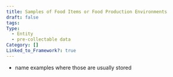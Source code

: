 ```yaml
---
title: Samples of Food Items or Food Production Environments
draft: false
tags: 
Type:
  - Entity
  - pre-collectable data
Category: []
Linked_to_Framework?: true
---
```

- name examples where those are usually stored